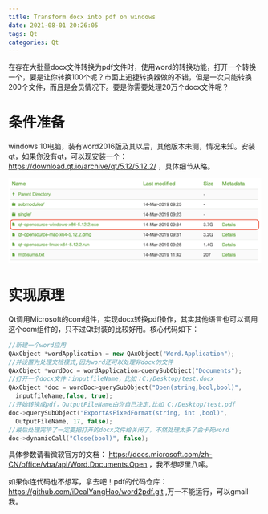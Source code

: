 ```yaml
---
title: Transform docx into pdf on windows
date: 2021-08-01 20:26:05
tags: Qt
categories: Qt
---
```


在存在大批量docx文件转换为pdf文件时，使用word的转换功能，打开一个转换一个，要是让你转换100个呢？市面上迅捷转换器做的不错，但是一次只能转换200个文件，而且是会员情况下。要是你需要处理20万个docx文件呢？

<!--more-->

# 条件准备

windows 10电脑，装有word2016版及其以后，其他版本未测，情况未知。安装qt，如果你没有qt，可以现安装一个： https://download.qt.io/archive/qt/5.12/5.12.2/ ，具体细节从略。

![windows_qt](https://raw.githubusercontent.com/iDealYangHao/blogImages/master/20210801204028.png)

# 实现原理

Qt调用Microsoft的com组件，实现docx转换pdf操作，其实其他语言也可以调用这个com组件的，只不过Qt封装的比较好用。核心代码如下：

```C++
//新建一个word应用
QAxObject *wordApplication = new QAxObject("Word.Application");
//并设置为处理文档模式,因为word还可以处理非docx的文件
QAxObject *wordDoc = wordApplication>querySubObject("Documents");
//打开一个docx文件：inputfileName，比如：C:/Desktop/test.docx
QAxObject *doc = wordDoc>querySubObject("Open(string,bool,bool)",
  inputfileName,false, true);
//开始转换成pdf，OutputFileName由你自己决定,比如 C:/Desktop/test.pdf
doc->querySubObject("ExportAsFixedFormat(string, int ,bool)", 
  OutputFileName, 17, false);
//最后处理完毕了一定要把打开的docx文件给关闭了，不然处理太多了会卡死word
doc->dynamicCall("Close(bool)", false);
```

具体参数请看微软官方的文档： https://docs.microsoft.com/zh-CN/office/vba/api/Word.Documents.Open ，我不想啰里八嗦。

如果你连代码也不想写，拿去吧！pdf的代码仓库： https://github.com/iDealYangHao/word2pdf.git ,万一不能运行，可以gmail我。
